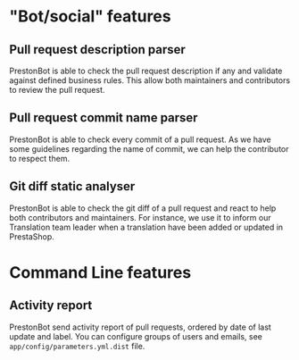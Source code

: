 # "Bot/social" features

## Pull request description parser

PrestonBot is able to check the pull request description if any and validate against defined business rules.
This allow both maintainers and contributors to review the pull request.

## Pull request commit name parser

PrestonBot is able to check every commit of a pull request. As we have some guidelines regarding the name of 
commit, we can help the contributor to respect them.

## Git diff static analyser

PrestonBot is able to check the git diff of a pull request and react to help both contributors and maintainers.
For instance, we use it to inform our Translation team leader when a translation have been added or updated in PrestaShop.

# Command Line features

## Activity report

PrestonBot send activity report of pull requests, ordered by date of last update and label.
You can configure groups of users and emails, see `app/config/parameters.yml.dist` file.

